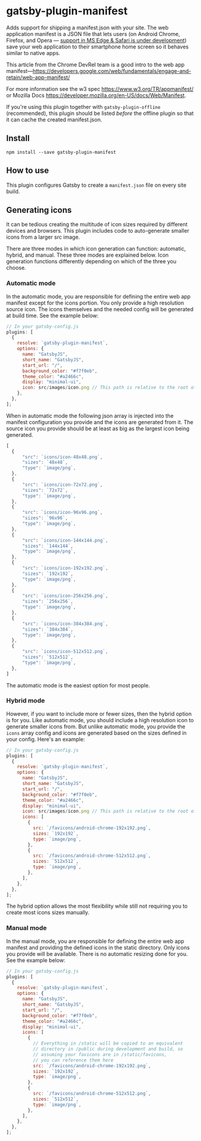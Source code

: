 # gatsby-plugin-manifest

Adds support for shipping a manifest.json with your site. The web application
manifest is a JSON file that lets users (on Android Chrome, Firefox, and Opera —
[support in MS Edge & Safari is under development](http://caniuse.com/#feat=web-app-manifest))
save your web application to their smartphone home screen so it behaves similar
to native apps.

This article from the Chrome DevRel team is a good intro to the web app
manifest—https://developers.google.com/web/fundamentals/engage-and-retain/web-app-manifest/

For more information see the w3 spec https://www.w3.org/TR/appmanifest/ or Mozilla Docs https://developer.mozilla.org/en-US/docs/Web/Manifest.

If you're using this plugin together with `gatsby-plugin-offline` (recommended),
this plugin should be listed _before_ the offline plugin so that it can cache
the created manifest.json.

## Install

`npm install --save gatsby-plugin-manifest`

## How to use

This plugin configures Gatsby to create a `manifest.json` file on every site build.

## Generating icons

It can be tedious creating the multitude of icon sizes required by different devices and browsers. This plugin includes code to auto-generate smaller icons from a larger src image.

There are three modes in which icon generation can function: automatic, hybrid, and manual. These three modes are explained below. Icon generation functions differently depending on which of the three you choose.

### Automatic mode

In the automatic mode, you are responsible for defining the entire web app manifest except for the icons portion. You only provide a high resolution source icon. The icons themselves and the needed config will be generated at build time. See the example below:

```javascript
// In your gatsby-config.js
plugins: [
  {
    resolve: `gatsby-plugin-manifest`,
    options: {
      name: "GatsbyJS",
      short_name: "GatsbyJS",
      start_url: "/",
      background_color: "#f7f0eb",
      theme_color: "#a2466c",
      display: "minimal-ui",
      icon: src/images/icon.png // This path is relative to the root of the site.
    },
  },
];
```

When in automatic mode the following json array is injected into the manifest configuration you provide and the icons are generated from it. The source icon you provide should be at least as big as the largest icon being generated.

```javascript
[
  {
      "src": `icons/icon-48x48.png`,
      "sizes": `48x48`,
      "type": `image/png`,
  },
  {
      "src": `icons/icon-72x72.png`,
      "sizes": `72x72`,
      "type": `image/png`,
  },
  {
      "src": `icons/icon-96x96.png`,
      "sizes": `96x96`,
      "type": `image/png`,
  },
  {
      "src": `icons/icon-144x144.png`,
      "sizes": `144x144`,
      "type": `image/png`,
  },
  {
      "src": `icons/icon-192x192.png`,
      "sizes": `192x192`,
      "type": `image/png`,
  },
  {
      "src": `icons/icon-256x256.png`,
      "sizes": `256x256`,
      "type": `image/png`,
  },
  {
      "src": `icons/icon-384x384.png`,
      "sizes": `384x384`,
      "type": `image/png`,
  },
  {
      "src": `icons/icon-512x512.png`,
      "sizes": `512x512`,
      "type": `image/png`,
  },
]
```

The automatic mode is the easiest option for most people.

### Hybrid mode

 However, if you want to include more or fewer sizes, then the hybrid option is for you. Like automatic mode, you should include a high resolution icon to generate smaller icons from. But unlike automatic mode, you provide the `icons` array config and icons are generated based on the sizes defined in your config. Here's an example:

```javascript
// In your gatsby-config.js
plugins: [
  {
    resolve: `gatsby-plugin-manifest`,
    options: {
      name: "GatsbyJS",
      short_name: "GatsbyJS",
      start_url: "/",
      background_color: "#f7f0eb",
      theme_color: "#a2466c",
      display: "minimal-ui",
      icon: src/images/icon.png // This path is relative to the root of the site.
      icons: [
        {
          src: `/favicons/android-chrome-192x192.png`,
          sizes: `192x192`,
          type: `image/png`,
        },
        {
          src: `/favicons/android-chrome-512x512.png`,
          sizes: `512x512`,
          type: `image/png`,
        },
      ],
    },
  },
];
```

The hybrid option allows the most flexibility while still not requiring you to create most icons sizes manually.

### Manual mode
In the manual mode, you are responsible for defining the entire web app manifest and providing the defined icons in the static directory. Only icons you provide will be available. There is no automatic resizing done for you. See the example below:

```javascript
// In your gatsby-config.js
plugins: [
  {
    resolve: `gatsby-plugin-manifest`,
    options: {
      name: "GatsbyJS",
      short_name: "GatsbyJS",
      start_url: "/",
      background_color: "#f7f0eb",
      theme_color: "#a2466c",
      display: "minimal-ui",
      icons: [
        {
          // Everything in /static will be copied to an equivalent
          // directory in /public during development and build, so
          // assuming your favicons are in /static/favicons,
          // you can reference them here
          src: `/favicons/android-chrome-192x192.png`,
          sizes: `192x192`,
          type: `image/png`,
        },
        {
          src: `/favicons/android-chrome-512x512.png`,
          sizes: `512x512`,
          type: `image/png`,
        },
      ],
    },
  },
];
```

